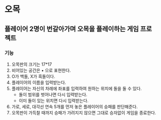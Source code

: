 # 오목

## 플레이어 2명이 번갈아가며 오목을 플레이하는 게임 프로젝트

### 기능
1. 오목판의 크기는 17*17
2. 비어있는 공간은 • 으로 표현한다.
3. O가 백돌, X가 흑돌이다.
4. 플레이어의 이름을 입력받는다.
5. 플레이어는 자신의 차례에 좌표를 입력하여 원하는 위치에 돌을 둘 수 있다.
    * 돌이 범위를 벗어나면 다시 입력받는다.
    * 이미 돌이 있는 위치면 다시 입력받는다.
6. 가로, 세로, 대각선 연속 5개를 먼저 놓은 플레이어의 승패를 판단해준다.
7. 오목판이 가득찰 때까지 승패가 가려지지 않으면 그대로 승자없이 게임을 종료한다.
